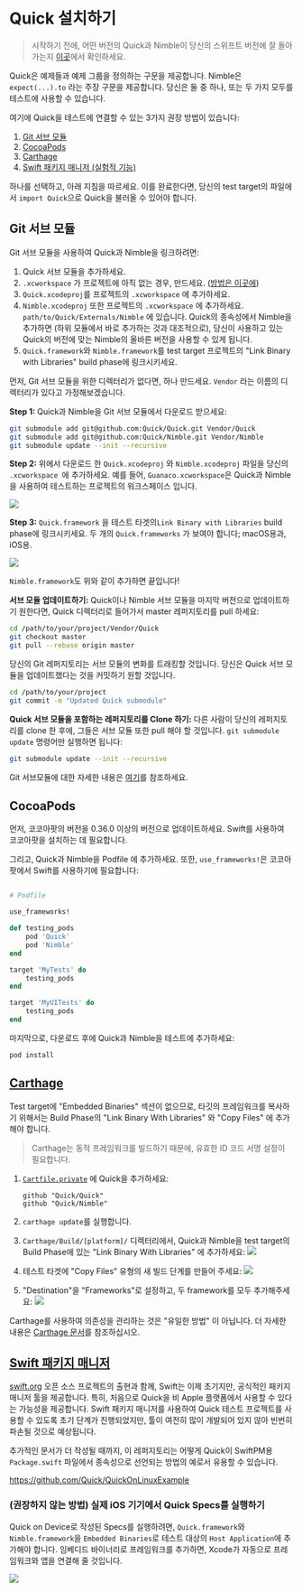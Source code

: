 # Quick 설치하기

>시작하기 전에, 어떤 버전의 Quick과 Nimble이 당신의 스위프트 버전에 잘 돌아가는지 [이곳](../../README.md#swift-version)에서 확인하세요.

Quick은 예제들과 예제 그룹을 정의하는 구문을 제공합니다. Nimble은 `expect(...).to`  라는 주장 구문을 제공합니다. 당신은 둘 중 하나, 또는 두 가지 모두를 테스트에 사용할 수 있습니다. 

여기에 Quick을 테스트에 연결할 수 있는 3가지 권장 방법이 있습니다:

1. [Git 서브 모듈](#Git-서브-모듈)
2. [CocoaPods](#cocoapods)
3. [Carthage](#carthage)
4. [Swift 패키지 매니저 (실험적 기능)](#swift-package-manager)

하나를 선택하고, 아래 지침을 따르세요. 이를 완료한다면, 당신의 test target의 파일에서 `import Quick`으로 Quick을 불러올 수 있어야 합니다.

## Git 서브 모듈

Git 서브 모듈을 사용하여 Quick과 Nimble을 링크하려면:

1. Quick 서브 모듈을 추가하세요.
2. `.xcworkspace` 가 프로젝트에 아직 없는 경우, 만드세요. ([방법은 이곳에](https://help.apple.com/xcode/mac/11.4/#/devf5378fca9))
3. `Quick.xcodeproj`를 프로젝트의 `.xcworkspace` 에 추가하세요.
4. `Nimble.xcodeproj` 또한 프로젝트의 `.xcworkspace` 에 추가하세요. `path/to/Quick/Externals/Nimble` 에 있습니다. Quick의 종속성에서 Nimble을 추가하면 (하위 모듈에서 바로 추가하는 것과 대조적으로), 당신이 사용하고 있는 Quick의 버전에 맞는 Nimble의 올바른 버전을 사용할 수 있게 됩니다.
5.  `Quick.framework`와 `Nimble.framework`를 test target 프로젝트의 "Link Binary with Libraries" build phase에 링크시키세요.

먼저, Git 서브 모듈을 위한 디렉터리가 없다면, 하나 만드세요.
`Vendor` 라는 이름의 디렉터리가 있다고 가정해보겠습니다.

**Step 1:** Quick과 Nimble을 Git 서브 모듈에서 다운로드 받으세요:

```sh
git submodule add git@github.com:Quick/Quick.git Vendor/Quick
git submodule add git@github.com:Quick/Nimble.git Vendor/Nimble
git submodule update --init --recursive
```

**Step 2:** 위에서 다운로드 한 `Quick.xcodeproj` 와 `Nimble.xcodeproj` 파일을 당신의  `.xcworkspace `에 추가하세요. 예를 들어, `Guanaco.xcworkspace`은 Quick과 Nimble을 사용하여 테스트하는 프로젝트의 워크스페이스 입니다.

![](http://f.cl.ly/items/2b2R0e1h09003u2f0Z3U/Screen%20Shot%202015-02-27%20at%202.19.37%20PM.png)

**Step 3:** `Quick.framework` 을 테스트 타겟의`Link Binary with Libraries` build phase에 링크시키세요. 두 개의 `Quick.frameworks` 가 보여야 합니다; macOS용과, iOS용.

![](http://cl.ly/image/2L0G0H1a173C/Screen%20Shot%202014-06-08%20at%204.27.48%20AM.png)

`Nimble.framework`도 위와 같이 추가하면 끝입니다!

**서브 모듈 업데이트하기:** Quick이나 Nimble 서브 모듈을 마지막 버전으로 업데이트하기 원한다면, Quick 디렉터리로 들어가서 master 레퍼지토리를 pull 하세요:

```sh
cd /path/to/your/project/Vendor/Quick
git checkout master
git pull --rebase origin master
```

당신의 Git 레퍼지토리는 서브 모듈의 변화를 트래킹할 것입니다. 당신은 Quick 서브 모듈을 업데이트했다는 것을 커밋하기 원할 것입니다.

```sh
cd /path/to/your/project
git commit -m "Updated Quick submodule"
```

**Quick 서브 모듈을 포함하는 레퍼지토리를 Clone 하기:** 다른 사람이 당신의 레퍼지토리를 clone 한 후에, 그들은 서브 모듈 또한 pull 해야 할 것입니다. 
`git submodule update` 명령어만 실행하면 됩니다:

```sh
git submodule update --init --recursive
```

Git 서브모듈에 대한 자세한 내용은  [여기](http://git-scm.com/book/en/Git-Tools-Submodules)를 참조하세요.

## CocoaPods

먼저, 코코아팟의 버전을 0.36.0 이상의 버전으로 업데이트하세요. Swift를 사용하여 코코아팟을 설치하는 데 필요합니다. 

그리고, Quick과 Nimble을 Podfile 에 추가하세요. 또한, ```use_frameworks!```은 코코아팟에서 Swift를 사용하기에 필요합니다:

```rb

# Podfile

use_frameworks!

def testing_pods
    pod 'Quick'
    pod 'Nimble'
end

target 'MyTests' do
    testing_pods
end

target 'MyUITests' do
    testing_pods
end
```

마지막으로, 다운로드 후에 Quick과 Nimble을 테스트에 추가하세요:

```sh
pod install
```

## [Carthage](https://github.com/Carthage/Carthage)

Test target에 "Embedded Binaries" 섹션이 없으므로, 타깃의 프레임워크를 복사하기 위해서는 Build Phase의 "Link Binary With Libraries" 와 "Copy Files" 에 추가해야 합니다. 

 > Carthage는 동적 프레임워크를 빌드하기 때문에, 유효한 ID 코드 서명 설정이 필요합니다. 

1. [`Cartfile.private`](https://github.com/Carthage/Carthage/blob/master/Documentation/Artifacts.md#cartfileprivate) 에 Quick을 추가하세요:

    ```
    github "Quick/Quick"
    github "Quick/Nimble"
    ```

2. `carthage update`를 실행합니다.
3.  `Carthage/Build/[platform]/` 디렉터리에서, Quick과 Nimble을 test target의 Build Phase에 있는 "Link Binary With Libraries" 에 추가하세요:
    ![](http://i.imgur.com/pBkDDk5.png)

4. 테스트 타겟에 "Copy Files" 유형의 새 빌드 단계를 만들어 주세요:
    ![](http://i.imgur.com/jZATIjQ.png)

5. "Destination"을 "Frameworks"로 설정하고, 두 framework를 모두 추가해주세요:
    ![](http://i.imgur.com/rpnyWGH.png)

Carthage를 사용하여 의존성을 관리하는 것은 "유일한 방법" 이 아닙니다.
더 자세한 내용은 [Carthage 문서](https://github.com/Carthage/Carthage/blob/master/README.md)를 참조하십시오.

## [Swift 패키지 매니저](https://github.com/apple/swift-package-manager)
[swift.org](https://swift.org) 오픈 소스 프로젝트의 출현과 함께, Swift는 이제 초기지만, 공식적인 패키지 매니저 툴을 제공합니다. 특히, 처음으로 Quick을 비 Apple 플랫폼에서 사용할 수 있다는 가능성을 제공합니다. Swift 패키지 매니저를 사용하여 Quick 테스트 프로젝트를 사용할 수 있도록 초기 단계가 진행되었지만, 툴이 여전히 많이 개발되어 있지 않아 빈번히 파손될 것으로 예상됩니다. 

추가적인 문서가 더 작성될 때까지, 이 레퍼지토리는 어떻게 Quick이 SwiftPM용`Package.swift` 파일에서 종속성으로 선언되는 방법의 예로서 유용할 수 있습니다.

https://github.com/Quick/QuickOnLinuxExample

### (권장하지 않는 방법) 실제 iOS 기기에서 Quick Specs를 실행하기

Quick on Device로 작성된 Specs를 실행하려면, `Quick.framework`와 
`Nimble.framework`을 `Embedded Binaries`로 테스트 대상의  `Host Application`에 추가해야 합니다. 임베디드 바이너리로 프레임워크를 추가하면, Xcode가 자동으로 프레임워크와 앱을 연결해 줄 것입니다.

![](http://indiedev.kapsi.fi/images/embed-in-host.png)
